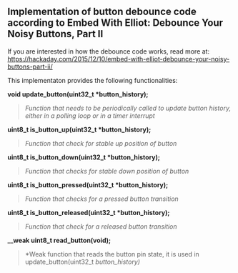 ## Implementation of button debounce code according to Embed With Elliot: Debounce Your Noisy Buttons, Part II

If you are interested in how the debounce code works, read more at:
https://hackaday.com/2015/12/10/embed-with-elliot-debounce-your-noisy-buttons-part-ii/

This implementaton provides the following functionalities:

__void update_button(uint32_t *button_history);__

>*Function that needs to be periodically called to update button history, either
in a polling loop or in a timer interrupt*

__uint8_t is_button_up(uint32_t *button_history);__

>*Function that check for stable up position of button*

__uint8_t is_button_down(uint32_t *button_history);__

>*Function that checks for stable down position of button*

__uint8_t is_button_pressed(uint32_t *button_history);__

>*Function that checks for a pressed button transition*

__uint8_t is_button_released(uint32_t *button_history);__

>*Function that check for a released button transition*

____weak uint8_t read_button(void);__

>*Weak function that reads the button pin state, it is 
used in update_button(uint32_t *button_history)*